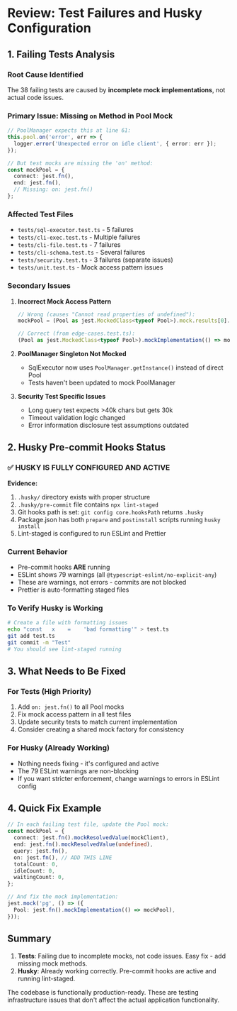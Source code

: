 # Review: Test Failures and Husky Configuration

## 1. Failing Tests Analysis

### Root Cause Identified
The 38 failing tests are caused by **incomplete mock implementations**, not actual code issues.

### Primary Issue: Missing `on` Method in Pool Mock
```typescript
// PoolManager expects this at line 61:
this.pool.on('error', err => {
  logger.error('Unexpected error on idle client', { error: err });
});

// But test mocks are missing the 'on' method:
const mockPool = {
  connect: jest.fn(),
  end: jest.fn(),
  // Missing: on: jest.fn()
};
```

### Affected Test Files
- `tests/sql-executor.test.ts` - 5 failures
- `tests/cli-exec.test.ts` - Multiple failures  
- `tests/cli-file.test.ts` - 7 failures
- `tests/cli-schema.test.ts` - Several failures
- `tests/security.test.ts` - 3 failures (separate issues)
- `tests/unit.test.ts` - Mock access pattern issues

### Secondary Issues

1. **Incorrect Mock Access Pattern**
   ```typescript
   // Wrong (causes "Cannot read properties of undefined"):
   mockPool = (Pool as jest.MockedClass<typeof Pool>).mock.results[0].value;
   
   // Correct (from edge-cases.test.ts):
   (Pool as jest.MockedClass<typeof Pool>).mockImplementation(() => mockPool as any);
   ```

2. **PoolManager Singleton Not Mocked**
   - SqlExecutor now uses `PoolManager.getInstance()` instead of direct Pool
   - Tests haven't been updated to mock PoolManager

3. **Security Test Specific Issues**
   - Long query test expects >40k chars but gets 30k
   - Timeout validation logic changed
   - Error information disclosure test assumptions outdated

## 2. Husky Pre-commit Hooks Status

### ✅ HUSKY IS FULLY CONFIGURED AND ACTIVE

**Evidence:**
1. `.husky/` directory exists with proper structure
2. `.husky/pre-commit` file contains `npx lint-staged`
3. Git hooks path is set: `git config core.hooksPath` returns `.husky`
4. Package.json has both `prepare` and `postinstall` scripts running `husky install`
5. Lint-staged is configured to run ESLint and Prettier

### Current Behavior
- Pre-commit hooks **ARE** running
- ESLint shows 79 warnings (all `@typescript-eslint/no-explicit-any`)
- These are warnings, not errors - commits are not blocked
- Prettier is auto-formatting staged files

### To Verify Husky is Working
```bash
# Create a file with formatting issues
echo "const   x    =    'bad formatting'" > test.ts
git add test.ts
git commit -m "Test"
# You should see lint-staged running
```

## 3. What Needs to Be Fixed

### For Tests (High Priority)
1. Add `on: jest.fn()` to all Pool mocks
2. Fix mock access pattern in all test files
3. Update security tests to match current implementation
4. Consider creating a shared mock factory for consistency

### For Husky (Already Working)
- Nothing needs fixing - it's configured and active
- The 79 ESLint warnings are non-blocking
- If you want stricter enforcement, change warnings to errors in ESLint config

## 4. Quick Fix Example

```typescript
// In each failing test file, update the Pool mock:
const mockPool = {
  connect: jest.fn().mockResolvedValue(mockClient),
  end: jest.fn().mockResolvedValue(undefined),
  query: jest.fn(),
  on: jest.fn(), // ADD THIS LINE
  totalCount: 0,
  idleCount: 0,
  waitingCount: 0,
};

// And fix the mock implementation:
jest.mock('pg', () => ({
  Pool: jest.fn().mockImplementation(() => mockPool),
}));
```

## Summary

1. **Tests**: Failing due to incomplete mocks, not code issues. Easy fix - add missing mock methods.
2. **Husky**: Already working correctly. Pre-commit hooks are active and running lint-staged.

The codebase is functionally production-ready. These are testing infrastructure issues that don't affect the actual application functionality.